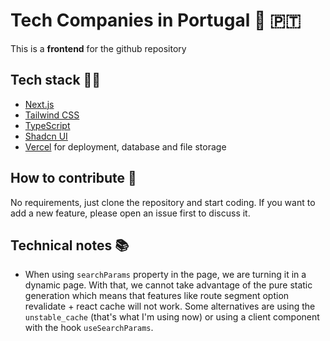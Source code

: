 # Tech Companies in Portugal 🚀 🇵🇹

This is a **frontend** for the github repository

## Tech stack 🧑‍💻

- [Next.js](https://nextjs.org/)
- [Tailwind CSS](https://tailwindcss.com/)
- [TypeScript](https://www.typescriptlang.org/)
- [Shadcn UI](https://ui.shadcn.com)
- [Vercel](https://vercel.com/) for deployment, database and file storage

## How to contribute 🤝

No requirements, just clone the repository and start coding. If you want to add a new feature, please open an issue first to discuss it.

## Technical notes 📚

- When using `searchParams` property in the page, we are turning it in a dynamic page. With that, we cannot take advantage of the pure static generation which means that features like route segment option revalidate + react cache will not work. Some alternatives are using the `unstable_cache` (that's what I'm using now) or using a client component with the hook `useSearchParams`.
